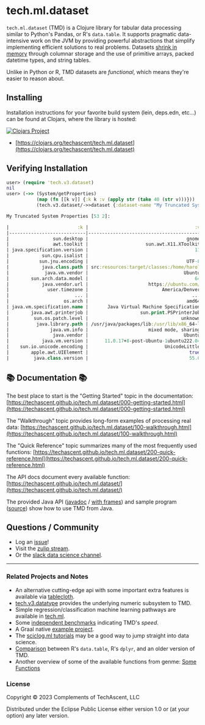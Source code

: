 # tech.ml.dataset

`tech.ml.dataset` (TMD) is a Clojure library for tabular data processing similar to Python's Pandas, or R's `data.table`. It supports pragmatic data-intensive work on the JVM by providing powerful abstractions that simplify implementing efficient solutions to real problems. Datasets [shrink in memory](https://gist.github.com/cnuernber/26b88ed259dd1d0dc6ac2aa138eecf37) through columnar storage and the use of primitive arrays, packed datetime types, and string tables.

Unlike in Python or R, TMD datasets are _functional_, which means they're easier to reason about.

## Installing

Installation instructions for your favorite build system (lein, deps.edn, etc...) can be found at Clojars, where the library is hosted:

[![Clojars Project](https://img.shields.io/clojars/v/techascent/tech.ml.dataset.svg)](https://clojars.org/techascent/tech.ml.dataset)

 - [https://clojars.org/techascent/tech.ml.dataset](https://clojars.org/techascent/tech.ml.dataset)

## Verifying Installation

```clojure
user> (require 'tech.v3.dataset)
nil
user> (->> (System/getProperties)
           (map (fn [[k v]] {:k k :v (apply str (take 40 (str v)))}))
           (tech.v3.dataset/->>dataset {:dataset-name "My Truncated System Properties"}))

My Truncated System Properties [53 2]:

|                         :k |                                       :v |
|----------------------------|------------------------------------------|
|                sun.desktop |                                    gnome |
|                awt.toolkit |                     sun.awt.X11.XToolkit |
| java.specification.version |                                       11 |
|            sun.cpu.isalist |                                          |
|           sun.jnu.encoding |                                    UTF-8 |
|            java.class.path | src:resources:target/classes:/home/harol |
|             java.vm.vendor |                                   Ubuntu |
|        sun.arch.data.model |                                       64 |
|            java.vendor.url |                      https://ubuntu.com/ |
|              user.timezone |                           America/Denver |
|                        ... |                                      ... |
|                    os.arch |                                    amd64 |
| java.vm.specification.name |       Java Virtual Machine Specification |
|        java.awt.printerjob |                   sun.print.PSPrinterJob |
|         sun.os.patch.level |                                  unknown |
|          java.library.path | /usr/java/packages/lib:/usr/lib/x86_64-l |
|               java.vm.info |                      mixed mode, sharing |
|                java.vendor |                                   Ubuntu |
|            java.vm.version |      11.0.17+8-post-Ubuntu-1ubuntu222.04 |
|    sun.io.unicode.encoding |                            UnicodeLittle |
|        apple.awt.UIElement |                                     true |
|         java.class.version |                                     55.0 |
```

## 📚 Documentation 📚

The best place to start is the "Getting Started" topic in the documentation: [https://techascent.github.io/tech.ml.dataset/000-getting-started.html](https://techascent.github.io/tech.ml.dataset/000-getting-started.html)

The "Walkthrough" topic provides long-form examples of processing real data: [https://techascent.github.io/tech.ml.dataset/100-walkthrough.html](https://techascent.github.io/tech.ml.dataset/100-walkthrough.html)

The "Quick Reference" topic summarizes many of the most frequently used functions: [https://techascent.github.io/tech.ml.dataset/200-quick-reference.html](https://techascent.github.io/tech.ml.dataset/200-quick-reference.html)

The API docs document every available function: [https://techascent.github.io/tech.ml.dataset/](https://techascent.github.io/tech.ml.dataset/)

The provided Java API ([javadoc](https://techascent.github.io/tech.ml.dataset/javadoc/tech/v3/TMD.html) / [with frames](https://techascent.github.io/tech.ml.dataset/javadoc/index.html)) and sample program ([source](java_test/java/jtest/TMDDemo.java)) show how to use TMD from Java.

## Questions / Community

* Log an [issue](https://github.com/techascent/tech.ml.dataset/issues)!
* Visit the [zulip stream](https://clojurians.zulipchat.com/#narrow/stream/236259-tech.2Eml.2Edataset.2Edev).
* Or the [slack data science channel](https://clojurians.slack.com/archives/C0BQDEJ8M).

-----

### Related Projects and Notes

* An alternative cutting-edge api with some important extra features is available via [tablecloth](https://github.com/scicloj/tablecloth).
* [tech.v3.datatype](https://github.com/cnuernber/dtype-next) provides the underlying numeric subsystem to TMD.
* Simple regression/classification machine learning pathways are available in [tech.ml](https://github.com/techascent/tech.ml).
* Some [independent benchmarks](https://github.com/zero-one-group/geni-performance-benchmark/) indicating TMD's _speed_.
* A Graal native [example project](https://github.com/cnuernber/ds-graal).
* The [sciclog.ml tutorials](https://github.com/scicloj/scicloj.ml-tutorials) may be a good way to jump straight into data science.
* [Comparison](https://github.com/genmeblog/techtest/blob/master/src/techtest/datatable_dplyr.clj) between R's `data.table`, R's `dplyr`, and an older version of TMD.
* Another overview of some of the available functions from genme: [Some Functions](https://github.com/genmeblog/techtest/wiki/Summary-of-functions)

### License

Copyright © 2023 Complements of TechAscent, LLC

Distributed under the Eclipse Public License either version 1.0 or (at
your option) any later version.
